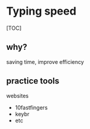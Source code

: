 # Typing speed

[TOC]


## why?

saving time, improve efficiency


## practice tools

websites
- 10fastfingers
- keybr
- etc


